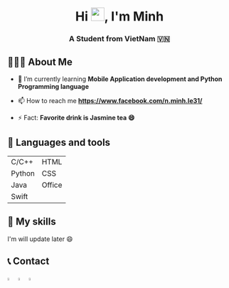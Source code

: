 <h1 align="center">Hi <img src="https://raw.githubusercontent.com/MartinHeinz/MartinHeinz/master/wave.gif" width="30px">, I'm Minh</h1>
<h3 align="center">A Student from VietNam 🇻🇳 </h3>


## 👩🏼‍💻 About Me

- 🌱 I’m currently learning **Mobile Application development and Python Programming language**

- 📫 How to reach me **https://www.facebook.com/n.minh.le31/**

- ⚡ Fact: **Favorite drink is Jasmine tea 😄**

## 🚀 Languages and tools

|               |               |
| ------------- | ------------- |
|       C/C++   |      HTML     |
|       Python  |      CSS      |
|       Java    |      Office   |
|       Swift   |               |

## 💪 My skills
  <p> I'm will update later 😄 </p>

## 📞 Contact
<p align="left">
<a href = "https://www.facebook.com/n.minh.le31/"><img src="https://upload.wikimedia.org/wikipedia/commons/thumb/5/51/Facebook_f_logo_%282019%29.svg/1024px-Facebook_f_logo_%282019%29.svg.png" width=4%/></a>
<a href = "https://twitter.com/ldnminh"><img src="https://upload.wikimedia.org/wikipedia/vi/thumb/9/9f/Twitter_bird_logo_2012.svg/1200px-Twitter_bird_logo_2012.svg.png" width=4%/></a>
<a href = "https://www.instagram.com/nminh_le/"><img src="https://upload.wikimedia.org/wikipedia/commons/thumb/e/e7/Instagram_logo_2016.svg/2048px-Instagram_logo_2016.svg.png" width=4%/></a>


